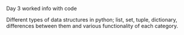 Day 3 worked info with code

Different types of data structures in python; list, set, tuple, dictionary, differences between them and various functionality of each category.

